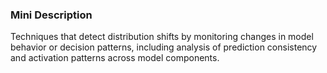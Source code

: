 ### Mini Description

Techniques that detect distribution shifts by monitoring changes in model behavior or decision patterns, including analysis of prediction consistency and activation patterns across model components.
